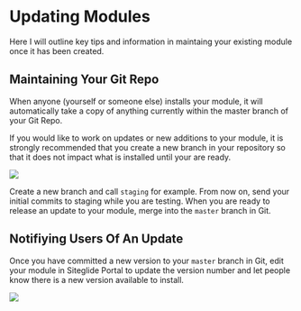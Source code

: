 # Updating Modules

Here I will outline key tips and information in maintaing your existing module once it has been created.

## Maintaining Your Git Repo

When anyone (yourself or someone else) installs your module, it will automatically take a copy of anything currently within the master branch of your Git Repo.

If you would like to work on updates or new additions to your module, it is strongly recommended that you create a new branch in your repository so that it does not impact what is installed until your are ready.

![](../../assets/mwoDnyZkvcZVBbP7w-ADO_custom-module-renamegit-branch-1.png)

Create a new branch and call `staging` for example. From now on, send your initial commits to staging while you are testing. When you are ready to release an update to your module, merge into the `master` branch in Git.

## Notifiying Users Of An Update

Once you have committed a new version to your `master` branch in Git, edit your module in Siteglide Portal to update the version number and let people know there is a new version available to install.

![](../../assets/KoZxLfmcroSdmkF1B7OMG_custom-module-update-version-1.png)
